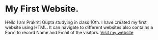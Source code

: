 # My First Website.
Hello I am Prakriti Gupta studying in class 10th. I have created my first website using HTML.
It can navigate to different websites also contains a Form to record Name and Email of the visitors.
<a href="https://prakritigpt.github.io/My-First-Website/">Visit my website</a>
